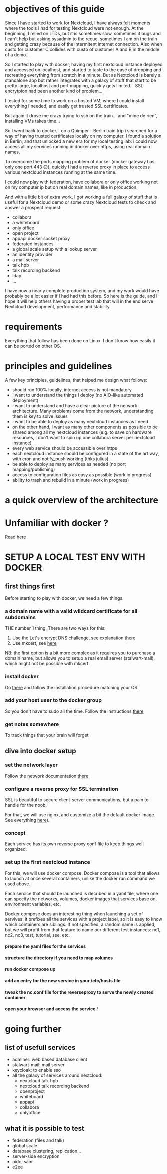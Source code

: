 # objectives of this guide

Since I have started to work for Nextcloud, I have always felt moments where the tools I had for testing Nextcloud were not enough. At the beginning, I relied on LTDs, but it is sometimes slow, sometimes it bugs and I can't help but asking sysadmin to the recue, sometimes I am on the train and getting crazy because of the intermitent internet connection. Also when custo for customer C collides with custo of customer A and B in the middle of a demo...

So I started to play with docker, having my first nextcloud instance deployed and accessed on localhost, and started to taste to the ease of dropping and recreating everything from scratch in a minute. But as Nextcloud is barely a standalone app but rather integrates with a galaxy of stuff that start to be pretty large, localhost and port mapping, quickly gets limited... SSL encrytpion had been another kind of problem...

I tested for some time to work on a hosted VM, where I could install everything I needed, and easily get trusted SSL certificates.

But again it drove me crazy trying to ssh on the train... and "mine de rien", installing VMs takes time...

So I went back to docker... on a Quimper - Berlin train trip i searched for a way of having trusted certificates locally on my computer. I found a solution in Berlin, and that unlocked a new era for my local testing lab: i could now access all my services running in docker over https, using real domain names.

To overcome the ports mapping problem of docker (docker gateway has only one port 443 🙃), quickly I had a reverse proxy in place to access various nextcloud instances running at the same time.

I could now play with federation, have collabora or only office working not on my computer ip but on real domain names, like in production.

And with a little bit of extra work, I got working a full galaxy of stuff that is useful for a Nextcloud demo or some crazy Nextcloud tests to check and answer a prospect request:

- collabora
- a whiteboard
- only office
- open project
- appapi docker socket proxy
- federated instances
- a global scale setup with a lookup server
- an identity provider
- a mail server
- talk hpb
- talk recording backend
- ldap
- ...

I have now a nearly complete production system, and my work would have probably be a lot easier if I had had this before. So here is the guide, and I hope it will help others having a proper test lab that will in the end serve Nextcloud development, performance and stability.

# requirements

Everything that follow has been done on Linux. I don't know how easily it can be ported on other OS.

# principles and guidelines

A few key principles, guidelines, that helped me design what follows:

- should run 100% locally, internet access is not mandatory
- I want to understand the things I deploy (no AIO-like automated deployment)
- I want to understand and have a clear picture of the network architecture. Many problems come from the network, understanding them is key to solve issues
- I want to be able to deploy as many nextcloud instances as I need
- on the other hand, I want as many other components as possible to be shared among all my nextcloud instances (e.g. to save on hardware resources, I don't want to spin up one collabora server per nextcloud instance)
- every web service should be accessible over https
- each nextcloud instance should be configured in a state of the art way, with cron and notify_push working (thks julius)
- be able to deploy as many services as needed (no port mapping/publishing)
- access to configuration files as easy as possible (work in progress)
- ability to trash and rebuild in a minute (work in progress)

# a quick overview of the architecture

# Unfamiliar with docker ?

Read [here](./doc/familiarizewithdocker.md)

# SETUP A LOCAL TEST ENV WITH DOCKER

## first things first

Before starting to play with docker, we need a few things.

### a domain name with a valid wildcard certificate for all subdomains

THE number 1 thing. There are two ways for this:

1. Use the Let's encrypt DNS challenge, see explanation [there](./doc/letsencryptDNSchallenge.md)
2. Use mkcert, see [here](https://github.com/FiloSottile/mkcert)

NB: the first option is a bit more complex as it requires you to purchase a domain name, but allows you to setup a real email server (stalwart-mail), which might not be possible with mkcert.

### install docker

Go [there](https://docs.docker.com/engine/install/) and follow the installation procedure matching your OS.

### add your host user to the docker group

So you don't have to sudo all the time. Follow the instructions [there](https://docs.docker.com/engine/install/linux-postinstall/)

### get notes somewhere

To track things that your brain will forget

## dive into docker setup

### set the network layer

Follow the network documentation [there](./doc/Network%20setup.md)

### configure a reverse proxy for SSL termination

SSL is beautiful to secure client-server communications, but a pain to handle for the noob.

For that, we will use nginx, and customize a bit the default docker image. See everything [here](./apps/reverseproxy/README.md)).

### concept

Each service has its own reverse proxy conf file to keep things well organized.

### set up the first nextcloud instance

For this, we will use docker compose. Docker compose is a tool that allows to launch at once several containers, unlike the docker run command we used above.

Each sercice that should be launched is decribed in a yaml file, where one can specify the networks, volumes, docker images that services base on, environment variables, etc.

Docker compose does an interesting thing when launching a set of servives: it prefixes all the services with a project label, so it is easy to know which containers are siblings. If not specified, a random name is applied, but we will prpfit from that feature to name our different test instances: nc1, nc2, nc3, test, tutorial, sse, etc.

#### prepare the yaml files for the services

#### structure the directory if you need to map volumes

#### run docker compose up

#### add an entry for the new service in your /etc/hosts file

#### tweak the nc.conf file for the reverseproxy to serve the newly created container

#### open your browser and access the service !

# going further

## list of usefull services

- adminer: web based database client
- stalwart-mail: mail server
- keycloak: to enable sso
- all the galaxy of services around nextcloud:
  - nextcloud talk hpb
  - nextcloud talk recording backend
  - openproject
  - whiteboard
  - appapi
  - collabora
  - onlyoffice

## what it is possible to test

- federation (files and talk)
- global scale
- database clustering, replication...
- server-side encryption
- oidc, saml
- e2ee
